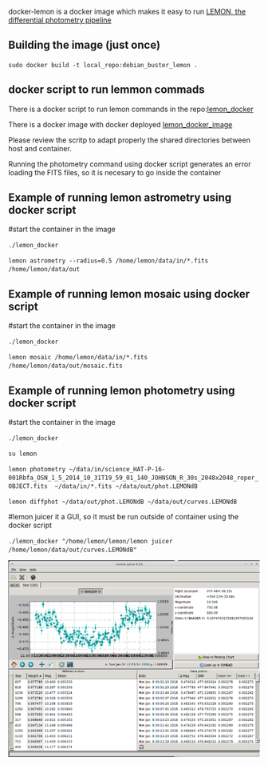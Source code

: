 docker-lemon is a docker image which makes it easy to run [LEMON, the differential photometry pipeline](https://github.com/vterron/lemon)

## Building the image (just once)

`sudo docker build -t local_repo:debian_buster_lemon .`

## docker script to run lemmon commads

There is a docker script to run lemon commands in the repo:[lemon_docker](https://github.com/rmorales-iaa/debian_lemon/blob/master/lemon_docker)

There is a docker image with docker deployed [lemon_docker_image](https://hub.docker.com/repository/docker/rmoralesiaa/debian)

Please review the scritp to adapt properly the shared directories between host and container.

Running the photometry command using docker script generates an error loading the FITS files, so it is necesary to go inside the container


## Example of running lemon astrometry using docker script
#start the container in the image

`./lemon_docker`

`lemon astrometry --radius=0.5 /home/lemon/data/in/*.fits /home/lemon/data/out`


## Example of running lemon mosaic using docker script
#start the container in the image

`./lemon_docker`

`lemon mosaic /home/lemon/data/in/*.fits /home/lemon/data/out/mosaic.fits`

## Example of running lemon photometry using docker script
#start the container in the image

`./lemon_docker`

`su lemon`

`lemon photometry ~/data/in/science_HAT-P-16-001Rbfa_OSN_1_5_2014_10_31T19_59_01_140_JOHNSON_R_30s_2048x2048_roper_OBJECT.fits  ~/data/in/*.fits ~/data/out/phot.LEMONdB`

`lemon diffphot ~/data/out/phot.LEMONdB ~/data/out/curves.LEMONdB`

#lemon juicer it a GUI, so it must be run outside of container using the docker script

`./lemon_docker "/home/lemon/lemon/lemon juicer /home/lemon/data/out/curves.LEMONdB"`

![screenshot](https://raw.githubusercontent.com/dokeeffe/docker-lemon/master/docs/juicer-screenshot.png)

